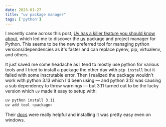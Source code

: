 ```yaml
---
date: 2025-01-27
title: "uv package manager"
tags: ['python']
---
```


I recently came across this post, [Uv has a killer feature you should know about](https://valatka.dev/2025/01/12/on-killer-uv-feature.html), which led me to discover the [uv](https://github.com/astral-sh/uv) package and project manager for Python.
This seems to be the new preferred tool for managing python versions/dependencies as it's faster and can replace pyenv, pip, virtualenv, and others.

It just saved me some headache as I tend to mostly use python for various tools and I tried to install a package the other day with `pip install` but it failed with some inscrutable error.
Then I realized the package wouldn't work with python 3.13 which I'd been using — and python 3.12 was causing a sub dependency to throw warnings — but 3.11 turned out to be the lucky version which `uv` made it easy to setup with:

```sh
uv python install 3.11
uv add tool <package>
```

Their [docs](https://docs.astral.sh/uv/#getting-started) were really helpful and installing it was pretty easy even on windows.

